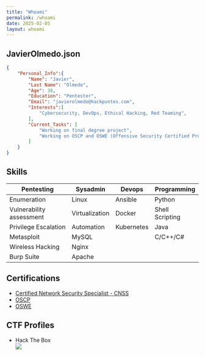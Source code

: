 ```yaml
---
title: "Whoami"
permalink: /whoami
date: 2025-02-05
layout: whoami
---
```


## JavierOlmedo.json

```json
{
    "Personal_Info":{
        "Name": "Javier",
        "Last Name": "Olmedo",
        "Age": 38,
        "Education": "Pentester",
        "Email": "javierolmedo@hackpuntes.com",
        "Interests":[
            "Cybersecurity, DevOps, Ethical Hacking, Red Teaming",
        ],
        "Current_Tasks": [
            "Working on final degree project",
            "Working on OSCP and OSWE (Offensive Security Certified Professional and Offensive Security Web Expert)"
        ]
    }
}
```

## Skills

| Pentesting | Sysadmin | Devops |  Programming |
|-------|--------|---------|---------|
| Enumeration | Linux | Ansible | Python |
| Vulnerability assessment | Virtualization | Docker | Shell Scripting |
| Privilege Escalation | Automation | Kubernetes | Java |
| Metasploit | MySQL |  | C/C++/C# |
| Wireless Hacking | Nginx |  |  |
| Burp Suite | Apache |  |  |

## Certifications

- [Certified Network Security Specialist - CNSS](https://www.credential.net/ccca6121-5126-4eb4-b85e-618d3e9d668b)
- [OSCP](https://www.credential.net/4e346191-179b-4063-89ed-2b5a197ff07f)
- [OSWE](https://www.credly.com/badges/818636d7-b447-42be-8f4f-cde81c44e26f)

## CTF Profiles

* Hack The Box
    <div class="doubleimg">
        <a href="https://app.hackthebox.eu/profile/37005">
            <img src="https://www.hackthebox.eu/badge/image/37005">
        </a>
    </div>
